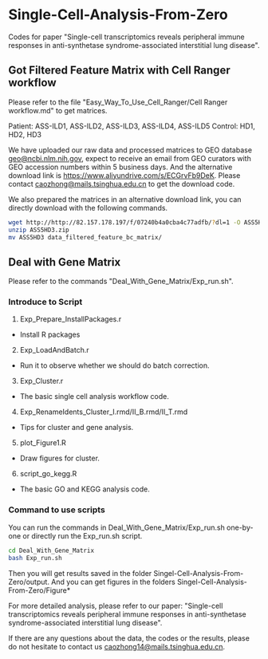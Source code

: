 # Single-Cell-Analysis-From-Zero

Codes for paper "Single-cell transcriptomics reveals peripheral immune responses in anti-synthetase syndrome-associated interstitial lung disease".

## Got Filtered Feature Matrix with Cell Ranger workflow

Please refer to the file "Easy_Way_To_Use_Cell_Ranger/Cell Ranger workflow.md" to get matrices.

Patient: ASS-ILD1, ASS-ILD2, ASS-ILD3, ASS-ILD4, ASS-ILD5
Control: HD1, HD2, HD3

We have uploaded our raw data and processed matrices to GEO database geo@ncbi.nlm.nih.gov, expect to receive an email from GEO curators with GEO accession numbers within 5 business days. And the alternative download link is https://www.aliyundrive.com/s/ECGrvFb9DeK. Please contact caozhong@mails.tsinghua.edu.cn to get the download code.

We also prepared the matrices in an alternative download link, you can directly download with the following commands. 

```bash
wget http://http://82.157.178.197/f/07240b4a0cba4c77adfb/?dl=1 -O ASS5HD3.zip
unzip ASS5HD3.zip
mv ASS5HD3 data_filtered_feature_bc_matrix/
```

## Deal with Gene Matrix

Please refer to the commands "Deal_With_Gene_Matrix/Exp_run.sh".


###  Introduce to Script

1. Exp_Prepare_InstallPackages.r 

- Install R packages

2. Exp_LoadAndBatch.r

- Run it to observe whether we should do batch correction.

3. Exp_Cluster.r

- The basic single cell analysis workflow code.

4. Exp_RenameIdents_Cluster_I.rmd/II_B.rmd/II_T.rmd

- Tips for cluster and gene analysis.

5. plot_Figure1.R

- Draw figures for cluster.

6. script_go_kegg.R

- The basic GO and KEGG analysis code.

### Command to use scripts

You can run the commands in Deal_With_Gene_Matrix/Exp_run.sh one-by-one or directly run the Exp_run.sh script.

```bash
cd Deal_With_Gene_Matrix
bash Exp_run.sh
```


Then you will get results saved in the folder Singel-Cell-Analysis-From-Zero/output.
And you can get figures in the folders Singel-Cell-Analysis-From-Zero/Figure*

For more detailed analysis, please refer to our paper: "Single-cell transcriptomics reveals peripheral immune responses in anti-synthetase syndrome-associated interstitial lung disease".

If there are any questions about the data, the codes or the results, please do not hesitate to contact us caozhong14@mails.tsinghua.edu.cn.












